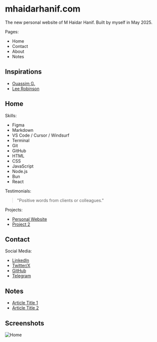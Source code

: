 # mhaidarhanif.com

The new personal website of M Haidar Hanif. Built by myself in May 2025.

Pages:

- Home
- Contact
- About
- Notes

## Inspirations

- [Ouassim G.](https://ouassim.tech)
- [Lee Robinson](https://leerob.com)

## Home

Skills:

- Figma
- Markdown
- VS Code / Cursor / Windsurf
- Terminal
- Git
- GitHub
- HTML
- CSS
- JavaScript
- Node.js
- Bun
- React

Testimonials:

> "Positive words from clients or colleagues."

Projects:

- [Personal Website](https://mhaidarhanif.com)
- [Project 2](#)

## Contact

Social Media:

- [LinkedIn](https://linkedin.com/in/mhaidarhanif)
- [Twitter/X](https://twitter.com/mhaidarhanif)
- [GitHub](https://github.com/mhaidarhanif)
- [Telegram](https://t.me/mhaidarhanif)

## Notes

- [Article Title 1](#)
- [Article Title 2](#)

## Screenshots

![Home](home.jpg)
